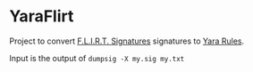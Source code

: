 # YaraFlirt

Project to convert [F.L.I.R.T. Signatures](https://www.hex-rays.com/products/ida/tech/flirt/index.shtml) signatures to [Yara Rules](http://virustotal.github.io/yara).

Input is the output of `dumpsig -X my.sig my.txt`